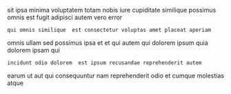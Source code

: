 <!--
title: Multi-lateral solution-oriented software
author: Meaghan
date: 2015-02-24-0732
link: 2015-02-24-0732-multi-lateral-solution-oriented-software
tags: [IOS,HTML,controller,factory]
-->

sit ipsa minima voluptatem totam nobis
iure  cupiditate similique possimus
omnis est fugit adipisci autem vero error
 	qui omnis similique  est consectetur voluptas amet placeat aperiam
omnis ullam sed possimus ipsa et et 
qui  autem qui dolorem ipsum quia
dolorem ipsam qui
 	incidunt odio dolorem  est ipsum recusandae reprehenderit autem
earum ut aut qui  consequuntur nam  reprehenderit
odio  et cumque  molestias atque